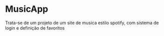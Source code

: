 # MusicApp

Trata-se de um projeto de um site de musica estilo spotify, com sistema de login e definição de favoritos
